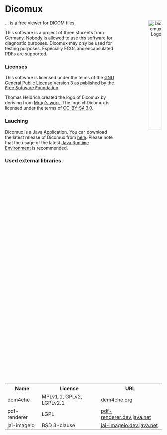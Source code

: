 # Dicomux
<p align="right"><img src="http://github.com/linustorvalds/dicomux/raw/master/etc/images/logo_big.png" alt="Dicomux Logo" style="float:right;" width="30%"/></p>
... is a free viewer for DICOM files

This software is a project of three students from Germany. Nobody is allowed to use this software for diagnostic 
purposes. Dicomux may only be used for testing purposes. Especially ECGs and encapsulated PDFs are supported.

### Licenses
This software is licensed under the terms of the <a href="http://www.gnu.org/licenses/gpl-3.0.html">GNU General Public License Version 3</a> as published by the <a href="http://www.fsf.org/">Free Software Foundation</a>.

Thomas Heidrich created the logo of Dicomux by deriving from <a href="http://commons.wikimedia.org/wiki/File:Linia_izoelektryczna_EKG.svg">Mrug's work</a>. The logo of Dicomux is licensed under the terms of <a href="http://creativecommons.org/licenses/by-sa/3.0/">CC-BY-SA 3.0</a>.

### Lauching
Dicomux is a Java Application. You can download the latest release of Dicomux from <a href="http://github.com/downloads/linustorvalds/dicomux/dicomux_version_0.1.jar">here</a>. Please note that the usage of the latest <a href="http://java.com/de/download/installed.jsp?detect=jre&amp;try=1">Java Runtime Environment</a> is recommended.

### Used external libraries
<table>
 <tr>
  <th>Name</th><th>License</th><th>URL</th>
 </tr>
 <tr>
  <td>dcm4che</td><td>MPLv1.1, GPLv2, LGPLv2.1</td><td><a href="http://www.dcm4che.org/">dcm4che.org</a></td>
 </tr>
 <tr>
  <td>pdf-renderer</td><td>LGPL</td><td><a href="https://pdf-renderer.dev.java.net/">pdf-renderer.dev.java.net</a></td>
 </tr>
 <tr>
  <td>jai-imageio</td><td>BSD 3-clause</td><td><a href="https://jai-imageio.dev.java.net/">jai-imageio.dev.java.net</a></td>
 </tr>
</table>

